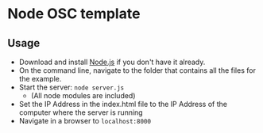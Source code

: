 # Node OSC template

## Usage

* Download and install [Node.js](https://nodejs.org/) if you don't have it already.
* On the command line, navigate to the folder that contains all the files for the example.
* Start the server: `node server.js`
   - (All node modules are included)
* Set the IP Address in the index.html file to the IP Address of the computer where the server is running
* Navigate in a browser to `localhost:8000`
